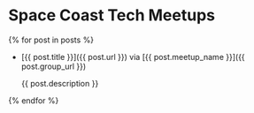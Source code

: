 # Space Coast Tech Meetups
{% for post in posts %}
- [{{ post.title }}]({{ post.url }}) via [{{ post.meetup_name }}]({{ post.group_url }})

  {{ post.description }}

{% endfor %}